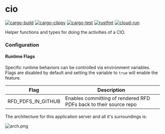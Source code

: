 # cio

[![cargo-build](https://github.com/oxidecomputer/cio/workflows/cargo%20build/badge.svg)](https://github.com/oxidecomputer/cio/actions?query=workflow%3A%22cargo+build%22)
[![cargo-clippy](https://github.com/oxidecomputer/cio/workflows/cargo%20clippy/badge.svg)](https://github.com/oxidecomputer/cio/actions?query=workflow%3A%22cargo+clippy%22)
[![cargo-test](https://github.com/oxidecomputer/cio/workflows/cargo%20test/badge.svg)](https://github.com/oxidecomputer/cio/actions?query=workflow%3A%22cargo+test%22)
[![rustfmt](https://github.com/oxidecomputer/cio/workflows/rustfmt/badge.svg)](https://github.com/oxidecomputer/cio/actions?query=workflow%3A%22rustfmt%22)
[![cloud-run](https://github.com/oxidecomputer/cio/workflows/cloud-run/badge.svg)](https://github.com/oxidecomputer/cio/actions?query=workflow%3Acloud-run)

Helper functions and types for doing the activities of a CIO.

### Configuration

#### Runtime Flags

Specific runtime behaviors can be controlled via environment variables. Flags are disabled by default and setting the variable to `true` will enable the feature.

| Flag               | Description |
| ------------------ | ----------- |
| RFD_PDFS_IN_GITHUB | Enables committing of rendered RFD PDFs back to their source repo |

The architecture for this application server and all it's surroundings is:

![arch.png](arch.png)

